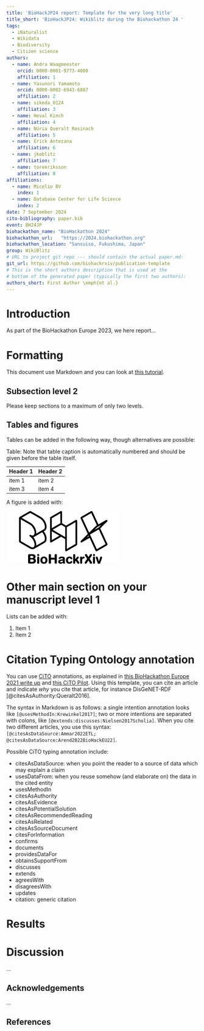 ```yaml
---
title: 'BioHackJP24 report: Template for the very long title'
title_short: 'BioHackJP24: Wikiblitz during the Biohackathon 24 '
tags:
  - iNaturalist
  - Wikidata
  - Biodiversity
  - Citizen science
authors:
  - name: Andra Waagmeester
    orcid: 0000-0001-9773-4008
    affiliation: 1
  - name: Yasunori Yamamoto
    orcid: 0000-0002-6943-6887
    affiliation: 2
  - name: sikeda_0124
    affiliation: 3
  - name: Heval Kinch
    affiliation: 4
  - name: Núria Queralt Rosinach
    affiliation: 5
  - name: Erick Antezana
    affiliation: 6
  - name: jkoblitz
    affiliation: 7
  - name: toreeriksson
    affiliation: 8
affiliations:
  - name: Micelio BV
    index: 1
  - name: Database Center for Life Science
    index: 2
date: 7 September 2024
cito-bibliography: paper.bib
event: BH24JP
biohackathon_name: "BioHackathon 2024"
biohackathon_url:   "https://2024.biohackathon.org"
biohackathon_location: "Sansuiso, Fukushima, Japan"
group: WikiBlitz
# URL to project git repo --- should contain the actual paper.md:
git_url: https://github.com/biohackrxiv/publication-template
# This is the short authors description that is used at the
# bottom of the generated paper (typically the first two authors):
authors_short: First Author \emph{et al.}
---
```



# Introduction

As part of the BioHackathon Europe 2023, we here report...

# Formatting

This document use Markdown and you can look at [this tutorial](https://www.markdowntutorial.com/).

## Subsection level 2

Please keep sections to a maximum of only two levels.

## Tables and figures

Tables can be added in the following way, though alternatives are possible:

Table: Note that table caption is automatically numbered and should be
given before the table itself.

| Header 1 | Header 2 |
| -------- | -------- |
| item 1 | item 2 |
| item 3 | item 4 |

A figure is added with:

![Caption for BioHackrXiv logo figure](./biohackrxiv.png)

# Other main section on your manuscript level 1

Lists can be added with:

1. Item 1
2. Item 2

# Citation Typing Ontology annotation

You can use [CiTO](http://purl.org/spar/cito/2018-02-12) annotations, as explained in [this BioHackathon Europe 2021 write up](https://raw.githubusercontent.com/biohackrxiv/bhxiv-metadata/main/doc/elixir_biohackathon2021/paper.md) and [this CiTO Pilot](https://www.biomedcentral.com/collections/cito).
Using this template, you can cite an article and indicate _why_ you cite that article, for instance DisGeNET-RDF [@citesAsAuthority:Queralt2016].

The syntax in Markdown is as follows: a single intention annotation looks like
`[@usesMethodIn:Krewinkel2017]`; two or more intentions are separated
with colons, like `[@extends:discusses:Nielsen2017Scholia]`. When you cite two
different articles, you use this syntax: `[@citesAsDataSource:Ammar2022ETL; @citesAsDataSource:Arend2022BioHackEU22]`.

Possible CiTO typing annotation include:

* citesAsDataSource: when you point the reader to a source of data which may explain a claim
* usesDataFrom: when you reuse somehow (and elaborate on) the data in the cited entity
* usesMethodIn
* citesAsAuthority
* citesAsEvidence
* citesAsPotentialSolution
* citesAsRecommendedReading
* citesAsRelated
* citesAsSourceDocument
* citesForInformation
* confirms
* documents
* providesDataFor
* obtainsSupportFrom
* discusses
* extends
* agreesWith
* disagreesWith
* updates
* citation: generic citation


# Results


# Discussion

...

## Acknowledgements

...

## References
